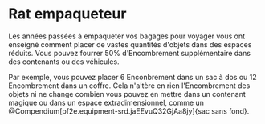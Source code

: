 # Rat empaqueteur

<p>Les années passées à empaqueter vos bagages pour voyager vous ont enseigné comment placer de vastes quantités d'objets dans des espaces réduits. Vous pouvez fourrer 50% d'Encombrement supplémentaire dans des contenants ou des véhicules.</p>
<p>Par exemple, vous pouvez placer 6 Enconbrement dans un sac à dos ou 12 Encombrement dans un coffre. Cela n'altère en rien l'Encombrement des objets ni ne change combien vous pouvez en mettre dans un contenant magique ou dans un espace extradimensionnel, comme un @Compendium[pf2e.equipment-srd.jaEEvuQ32GjAa8jy]{sac sans fond}.</p>